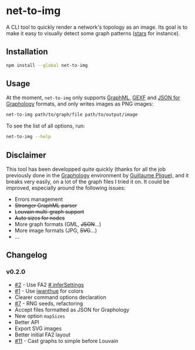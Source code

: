 # net-to-img

A CLI tool to quickly render a network's topology as an image. Its goal is to make it easy to visually detect some graph patterns ([stars](<https://en.wikipedia.org/wiki/Star_(graph_theory)>) for instance).

## Installation

```bash
npm install --global net-to-img
```

## Usage

At the moment, `net-to-img` only supports [GraphML](https://en.wikipedia.org/wiki/GraphML), [GEXF](https://gephi.org/gexf/format/) and [JSON for Graphology](https://graphology.github.io/serialization.html#format) formats, and only writes images as PNG images:

```bash
net-to-img path/to/graph/file path/to/output/image
```

To see the list of all options, run:

```bash
net-to-img --help
```

## Disclaimer

This tool has been developped quite quickly (thanks for all the job previously done in the [Graphology](https://github.com/graphology) environment by [Guillaume Plique](http://github.com/yomguithereal)), and it breaks very easily, on a lot of the graph files I tried it on. It could be improved, especially around the following issues:

- Errors management
- ~~Stronger GraphML parser~~
- ~~Louvain multi-graph support~~
- ~~Auto sizes for nodes~~
- More graph formats (GML, ~~JSON~~...)
- More image formats (JPG, ~~SVG~~...)
- ...

## Changelog

### v0.2.0

- [#2](https://github.com/jacomyal/net-to-img/issues/2) - Use FA2 [#.inferSettings](https://github.com/graphology/graphology-layout-forceatlas2#infersettings)
- [#1](https://github.com/jacomyal/net-to-img/issues/1) - Use [iwanthue](https://www.npmjs.com/package/iwanthue) for colors
- Clearer command options declaration
- [#7](https://github.com/jacomyal/net-to-img/issues/7) - RNG seeds, refactoring
- Accept files formatted as JSON for Graphology
- New option `mapSizes`
- Better API
- Export SVG images
- Better initial FA2 layout
- [#11](https://github.com/jacomyal/net-to-img/issues/11) - Cast graphs to simple before Louvain

